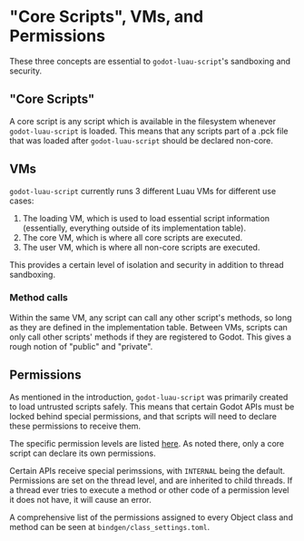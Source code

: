 # "Core Scripts", VMs, and Permissions

These three concepts are essential to `godot-luau-script`'s sandboxing and
security.

## "Core Scripts"

A core script is any script which is available in the filesystem whenever
`godot-luau-script` is loaded. This means that any scripts part of a .pck file
that was loaded after `godot-luau-script` should be declared non-core.

## VMs

`godot-luau-script` currently runs 3 different Luau VMs for different use cases:

1. The loading VM, which is used to load essential script information
   (essentially, everything outside of its implementation table).
2. The core VM, which is where all core scripts are executed.
3. The user VM, which is where all non-core scripts are executed.

This provides a certain level of isolation and security in addition to thread
sandboxing.

### Method calls

Within the same VM, any script can call any other script's methods, so long as
they are defined in the implementation table. Between VMs, scripts can only call
other scripts' methods if they are registered to Godot. This gives a rough
notion of "public" and "private".

## Permissions

As mentioned in the introduction, `godot-luau-script` was primarily created to
load untrusted scripts safely. This means that certain Godot APIs must be locked
behind special permissions, and that scripts will need to declare these
permissions to receive them.

The specific permission levels are listed [here](./class-registration.md). As
noted there, only a core script can declare its own permissions.

Certain APIs receive special perimssions, with `INTERNAL` being the default.
Permissions are set on the thread level, and are inherited to child threads.
If a thread ever tries to execute a method or other code of a permission level
it does not have, it will cause an error.

A comprehensive list of the permissions assigned to every Object class and
method can be seen at `bindgen/class_settings.toml`.
